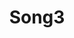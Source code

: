 ---
title: "Song3"
image: "/images/song1.jpg"
audio: "/audio/song1.jpg"
description: "This is an example song."
tags: ["tag1", "tag2"]
detailedPage: "/songdetails/song1"
---